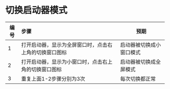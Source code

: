 # 切换启动器模式

| 编号 | 步骤                                                   | 预期                     |
| ---- | :----------------------------------------------------- | ------------------------ |
| 1    | 打开启动器，显示为全屏窗口时，点击右上角的切换窗口图标 | 启动器被切换成小窗口模式 |
| 2    | 打开启动器，显示为小窗口时，点击右上角的切换窗口图标   | 启动器被切换成全屏模式   |
| 3    | 重复上面1-2步骤分别为3次                               | 每次切换都正常           |


